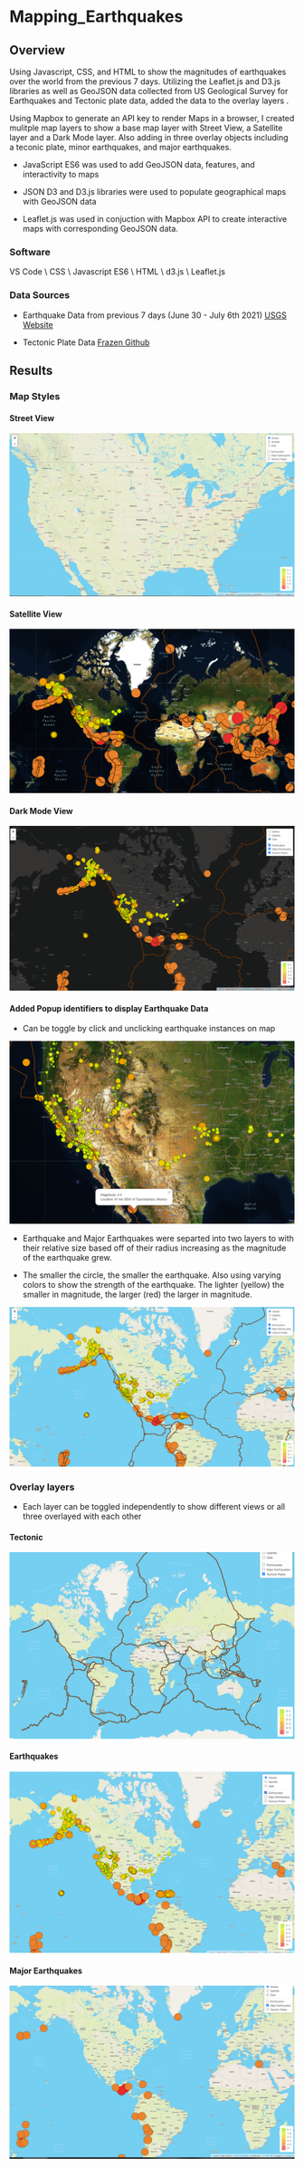 # Mapping_Earthquakes

## Overview

Using Javascript, CSS, and HTML to show the magnitudes of earthquakes over the world from the previous 7 days. Utilizing the Leaflet.js and D3.js libraries as well as GeoJSON data collected from US Geological Survey for Earthquakes and Tectonic plate data, added the data to the overlay layers .

Using Mapbox to generate an API key to render Maps in a browser, I created mulitple map layers to show a base map layer with Street View, a Satellite layer and a Dark Mode layer. Also adding in three overlay objects including a teconic plate, minor earthquakes, and major earthquakes.

- JavaScript ES6 was used to add GeoJSON data, features, and interactivity to maps

- JSON D3 and D3.js libraries were used to populate geographical maps with GeoJSON data

- Leaflet.js was used in conjuction with Mapbox API to create interactive maps with corresponding GeoJSON data.



### Software

VS Code \ 
CSS \ 
Javascript ES6 \ 
HTML \ 
d3.js \ 
Leaflet.js 

### Data Sources

- Earthquake Data from previous 7 days (June 30 - July 6th 2021) [USGS Website](https://earthquake.usgs.gov/earthquakes/feed/v1.0/geojson.php)

- Tectonic Plate Data [Frazen Github](https://github.com/fraxen/tectonicplates)

## Results

### Map Styles

#### Street View

![image](https://github.com/roderickspells/Mapping_Earthquakes/blob/main/Images/streetLayer.png)

#### Satellite View

![image](https://github.com/roderickspells/Mapping_Earthquakes/blob/main/Images/satelliteLayer.png)

#### Dark Mode View

![image](https://github.com/roderickspells/Mapping_Earthquakes/blob/main/Images/darkLayer.png)

#### Added Popup identifiers to display Earthquake Data

- Can be toggle by click and unclicking earthquake instances on map

![image](https://github.com/roderickspells/Mapping_Earthquakes/blob/main/Images/popup.png)

- Earthquake and Major Earthquakes were separted into two layers to with their relative size based off of their radius increasing as the magnitude of the earthquake grew. 

- The smaller the circle, the smaller the earthquake. Also using varying colors to show the strength of the earthquake. The lighter (yellow) the smaller in magnitude, the larger (red) the larger in magnitude.

![image](https://github.com/roderickspells/Mapping_Earthquakes/blob/main/Images/baseMap.png)


### Overlay layers

- Each layer can be toggled independently to show different views or all three overlayed with each other

#### Tectonic

![image](https://github.com/roderickspells/Mapping_Earthquakes/blob/main/Images/tectonicLayer.png)

#### Earthquakes

![image](https://github.com/roderickspells/Mapping_Earthquakes/blob/main/Images/earthquakeLayer.png)

#### Major Earthquakes

![image](https://github.com/roderickspells/Mapping_Earthquakes/blob/main/Images/majorEarthquake.png)




